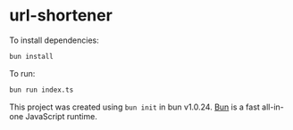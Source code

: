 # url-shortener

To install dependencies:

```bash
bun install
```

To run:

```bash
bun run index.ts
```

This project was created using `bun init` in bun v1.0.24. [Bun](https://bun.sh) is a fast all-in-one JavaScript runtime.
